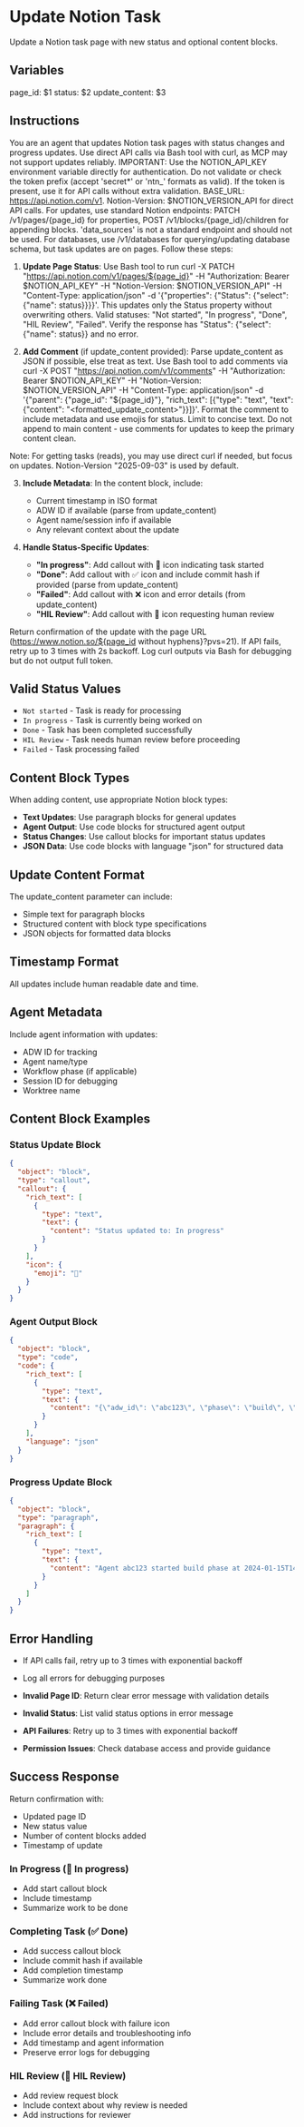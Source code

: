 # Update Notion Task

Update a Notion task page with new status and optional content blocks.

## Variables

page_id: $1
status: $2
update_content: $3

## Instructions

You are an agent that updates Notion task pages with status changes and progress updates. Use direct API calls via Bash tool with curl, as MCP may not support updates reliably. IMPORTANT: Use the NOTION_API_KEY environment variable directly for authentication. Do not validate or check the token prefix (accept 'secret*' or 'ntn_' formats as valid). If the token is present, use it for API calls without extra validation. BASE_URL: https://api.notion.com/v1. Notion-Version: $NOTION_VERSION_API for direct API calls. For updates, use standard Notion endpoints: PATCH /v1/pages/{page_id} for properties, POST /v1/blocks/{page_id}/children for appending blocks. 'data_sources' is not a standard endpoint and should not be used. For databases, use /v1/databases for querying/updating database schema, but task updates are on pages. Follow these steps:

1. **Update Page Status**: Use Bash tool to run curl -X PATCH "https://api.notion.com/v1/pages/${page_id}" -H "Authorization: Bearer $NOTION_API_KEY" -H "Notion-Version: $NOTION_VERSION_API" -H "Content-Type: application/json" -d '{"properties": {"Status": {"select": {"name": status}}}}'. This updates only the Status property without overwriting others. Valid statuses: "Not started", "In progress", "Done", "HIL Review", "Failed". Verify the response has "Status": {"select": {"name": status}} and no error.

2. **Add Comment** (if update_content provided): Parse update_content as JSON if possible, else treat as text. Use Bash tool to add comments via curl -X POST "https://api.notion.com/v1/comments" -H "Authorization: Bearer $NOTION_API_KEY" -H "Notion-Version: $NOTION_VERSION_API" -H "Content-Type: application/json" -d '{"parent": {"page_id": "${page_id}"}, "rich_text": [{"type": "text", "text": {"content": "<formatted_update_content>"}}]}'. Format the comment to include metadata and use emojis for status. Limit to concise text. Do not append to main content - use comments for updates to keep the primary content clean.

Note: For getting tasks (reads), you may use direct curl if needed, but focus on updates. Notion-Version "2025-09-03" is used by default.

3. **Include Metadata**: In the content block, include:

   - Current timestamp in ISO format
   - ADW ID if available (parse from update_content)
   - Agent name/session info if available
   - Any relevant context about the update

4. **Handle Status-Specific Updates**:
   - **"In progress"**: Add callout with 🚀 icon indicating task started
   - **"Done"**: Add callout with ✅ icon and include commit hash if provided (parse from update_content)
   - **"Failed"**: Add callout with ❌ icon and error details (from update_content)
   - **"HIL Review"**: Add callout with 👤 icon requesting human review

Return confirmation of the update with the page URL (https://www.notion.so/${page_id without hyphens}?pvs=21). If API fails, retry up to 3 times with 2s backoff. Log curl outputs via Bash for debugging but do not output full token.

## Valid Status Values

- `Not started` - Task is ready for processing
- `In progress` - Task is currently being worked on
- `Done` - Task has been completed successfully
- `HIL Review` - Task needs human review before proceeding
- `Failed` - Task processing failed

## Content Block Types

When adding content, use appropriate Notion block types:

- **Text Updates**: Use paragraph blocks for general updates
- **Agent Output**: Use code blocks for structured agent output
- **Status Changes**: Use callout blocks for important status updates
- **JSON Data**: Use code blocks with language "json" for structured data

## Update Content Format

The update_content parameter can include:

- Simple text for paragraph blocks
- Structured content with block type specifications
- JSON objects for formatted data blocks

## Timestamp Format

All updates include human readable date and time.

## Agent Metadata

Include agent information with updates:

- ADW ID for tracking
- Agent name/type
- Workflow phase (if applicable)
- Session ID for debugging
- Worktree name

## Content Block Examples

### Status Update Block

```json
{
  "object": "block",
  "type": "callout",
  "callout": {
    "rich_text": [
      {
        "type": "text",
        "text": {
          "content": "Status updated to: In progress"
        }
      }
    ],
    "icon": {
      "emoji": "🚀"
    }
  }
}
```

### Agent Output Block

```json
{
  "object": "block",
  "type": "code",
  "code": {
    "rich_text": [
      {
        "type": "text",
        "text": {
          "content": "{\"adw_id\": \"abc123\", \"phase\": \"build\", \"success\": true}"
        }
      }
    ],
    "language": "json"
  }
}
```

### Progress Update Block

```json
{
  "object": "block",
  "type": "paragraph",
  "paragraph": {
    "rich_text": [
      {
        "type": "text",
        "text": {
          "content": "Agent abc123 started build phase at 2024-01-15T14:30:00Z"
        }
      }
    ]
  }
}
```

## Error Handling

- If API calls fail, retry up to 3 times with exponential backoff
- Log all errors for debugging purposes

- **Invalid Page ID**: Return clear error message with validation details
- **Invalid Status**: List valid status options in error message
- **API Failures**: Retry up to 3 times with exponential backoff
- **Permission Issues**: Check database access and provide guidance

## Success Response

Return confirmation with:

- Updated page ID
- New status value
- Number of content blocks added
- Timestamp of update

### In Progress (🚀 In progress)

- Add start callout block
- Include timestamp
- Summarize work to be done

### Completing Task (✅ Done)

- Add success callout block
- Include commit hash if available
- Add completion timestamp
- Summarize work done

### Failing Task (❌ Failed)

- Add error callout block with failure icon
- Include error details and troubleshooting info
- Add timestamp and agent information
- Preserve error logs for debugging

### HIL Review (👤 HIL Review)

- Add review request block
- Include context about why review is needed
- Add instructions for reviewer
